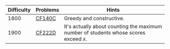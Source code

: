 | Difficulty | Problems | Hints |
| -------- | -------- | -------- |
| 1800 | [CF140C](https://codeforces.com/problemset/problem/140/C) | Greedy and constructive. |
| 1900 | [CF222D](https://codeforces.com/problemset/problem/222/D) | It's actually about counting the maximum number of students whose scores exceed $x$. |